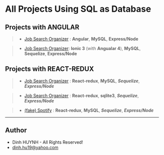 # All Projects Using SQL as Database

## Projects with ANGULAR
> * [Job Search Organizer](https://github.com/DinhLeGaulois/projects_with_sql/tree/master/angular/job_search_angular2_mysql) : **Angular**, **MySQL**, **Express/Node**

> * [Job Search Organizer](https://github.com/DinhLeGaulois/projects_with_sql/tree/master/angular/job_search_ionic3): **Ionic 3** (with **Angualar 4**), **MySQL**, **Sequelize**, **Express/Node**

## Projects with REACT-REDUX
> * [Job Search Organizer](https://github.com/DinhLeGaulois/projects_with_sql/tree/master/react-redux/job_search_react_redux_mysql) : **React-redux**, **MySQL**, ***Sequelize***, ***Express/Node***

> * [Job Search Organizer](https://github.com/DinhLeGaulois/projects_with_sql/tree/master/react-redux/job_search_react_redux_sqlite) : **React-redux**, **sqlite3**, ***Sequelize***, ***Express/Node***

> * [(fake) Spotify](https://github.com/DinhLeGaulois/projects_with_sql/tree/master/react-redux/spotify_react_redux_sql_sequelize) : **React-redux**, **MySQL**, ***Sequelize***, ***Express/Node***

---------------

## Author
* Dinh HUYNH - All Rights Reserved!
* dinh.hu19@yahoo.com